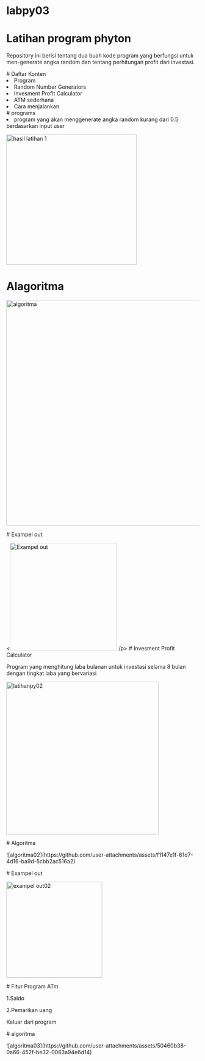 # labpy03
# Latihan program phyton 
<p>Repository ini berisi tentang dua buah kode program yang berfungsi untuk men-generate angka random dan tentang perhitungan profit dari investasi.</p>
# Daftar Konten 
<li> Program</li>
<li>Random Number Generators</li>
<li>Invesment Profit Calculator</li>
<li>ATM sederhana</li>
<li>Cara menjalankan</li>
# programs 
<li>program yang akan menggenerate angka random kurang dari 0.5 berdasarkan input user</li>
<p><img width="341" alt="hasil latihan 1" src="https://github.com/user-attachments/assets/918cc69f-82ce-4128-8d5b-f8c3c0fd72fc"></p>

# Alagoritma
<p><img width="590" alt="algoritma" src="https://github.com/user-attachments/assets/5079121a-fc69-424d-94c5-a06de5622201">
</p>
# Exampel out
<p><<img width="281" alt="Exampel out" src="https://github.com/user-attachments/assets/fba5c4c4-e4f6-4bef-9f4a-7c5075ebf75a">
/p>
# Invesment Profit Calculator
<p>Program yang menghitung laba bulanan untuk investasi selama 8 bulan dengan tingkat laba yang bervariasi</p>
<p><img width="399" alt="latihanpy02" src="https://github.com/user-attachments/assets/02a05686-0a14-418d-a2d2-94680639df04">
</p>
# Algoritma
<p>![algoritma02](https://github.com/user-attachments/assets/f1147e1f-61d7-4d16-ba9d-5cbb2ac516a2)
</p>
# Exampel out 
<p><img width="251" alt="exampel out02" src="https://github.com/user-attachments/assets/14f2ee57-02f9-44c6-9bff-f128aa648ebe">
</p>
# Fitur Program ATm
<p>1.Saldo</p>
<p>2.Pemarikan uang</p>
<p>Keluar dari program</p>
# algoritma 
<p>![algoritma03](https://github.com/user-attachments/assets/50460b38-0a66-452f-be32-0063a94e6d14)
</p>







